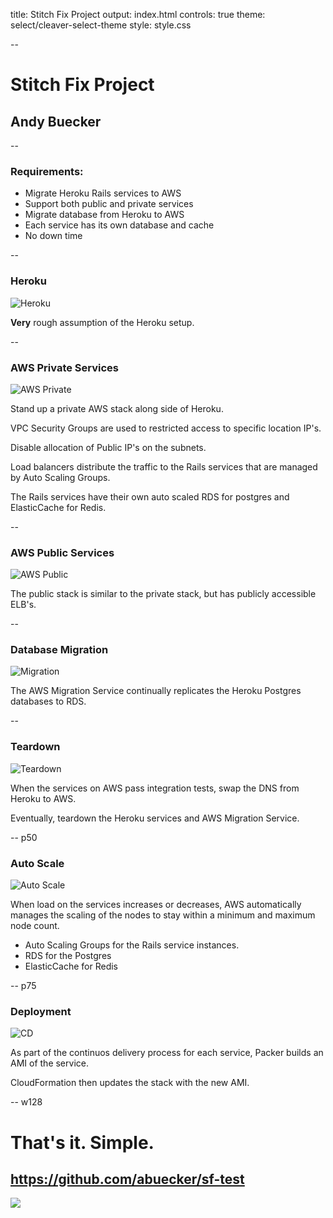 title: Stitch Fix Project
output: index.html
controls: true
theme: select/cleaver-select-theme
style: style.css

--

# Stitch Fix Project
## Andy Buecker

--

### Requirements:

* Migrate Heroku Rails services to AWS
* Support both public and private services
* Migrate database from Heroku to AWS
* Each service has its own database and cache
* No down time

--

### Heroku

![Heroku](./diagrams/1_heroku.svg)

**Very** rough assumption of the Heroku setup.

--

### AWS Private Services

![AWS Private](./diagrams/2_aws_priv.svg)

Stand up a private AWS stack along side of Heroku.

VPC Security Groups are used to restricted access to specific location IP's.

Disable allocation of Public IP's on the subnets.

Load balancers distribute the traffic to the Rails services that are managed by
Auto Scaling Groups.

The Rails services have their own auto scaled RDS for postgres and ElasticCache
for Redis.

--

### AWS Public Services

![AWS Public](./diagrams/3_aws_pub.svg)

The public stack is similar to the private stack, but has publicly accessible
ELB's.

--

### Database Migration

![Migration](./diagrams/4_migration.svg)

The AWS Migration Service continually replicates the Heroku Postgres databases
to RDS.

--

### Teardown

![Teardown](./diagrams/5_complete.svg)

When the services on AWS pass integration tests, swap the DNS from Heroku to
AWS.

Eventually, teardown the Heroku services and AWS Migration Service.

-- p50

### Auto Scale

![Auto Scale](./diagrams/autoScale.svg)

When load on the services increases or decreases, AWS automatically manages
the scaling of the nodes to stay within a minimum and maximum node count.

* Auto Scaling Groups for the Rails service instances.
* RDS for the Postgres
* ElasticCache for Redis

-- p75

### Deployment

![CD](./diagrams/cd.svg)


As part of the continuos delivery process for each service, Packer builds an
AMI of the service.

CloudFormation then updates the stack with the new AMI.

-- w128

# That's it.  Simple.
## https://github.com/abuecker/sf-test

![](./diagrams/gipsy_raf.128.jpg)
